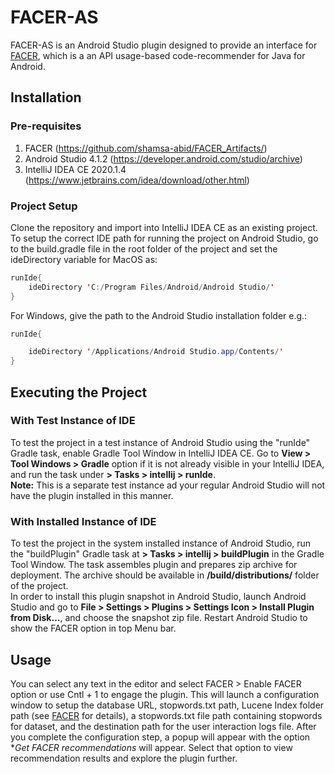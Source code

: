 # FACER-AS

FACER-AS is an Android Studio plugin designed to provide an interface for [FACER](https://github.com/shamsa-abid/FACER_Artifacts), which is a an API usage-based code-recommender for Java for Android.

## Installation 

### Pre-requisites

1. FACER (https://github.com/shamsa-abid/FACER_Artifacts/)
2. Android Studio 4.1.2 (https://developer.android.com/studio/archive)
3. IntelliJ IDEA CE 2020.1.4 (https://www.jetbrains.com/idea/download/other.html)

### Project Setup

Clone the repository and import into IntelliJ IDEA CE as an existing project. To setup the correct IDE path for  running the project on Android Studio, go to the build.gradle file in the root folder of the project and set the ideDirectory variable for MacOS as:

``` java
runIde{
    ideDirectory 'C:/Program Files/Android/Android Studio/'
}
```
For Windows, give the path to the Android Studio installation folder e.g.:

``` java
runIde{

    ideDirectory '/Applications/Android Studio.app/Contents/'
}
```

## Executing the Project

### With Test Instance of IDE

To test the project in a test instance of Android Studio using the "runIde" Gradle task, enable Gradle Tool Window in IntelliJ IDEA CE. Go to **View > Tool Windows > Gradle** option if it is not already visible in your IntelliJ IDEA, and run the task under **<Project> > Tasks > intellij > runIde**.\
**Note:** This is a separate test instance ad your regular Android Studio will not have the plugin installed in this manner.

### With Installed Instance of IDE

To test the project in the system installed instance of Android Studio, run the "buildPlugin" Gradle task at **<Project> > Tasks > intellij > buildPlugin** in the Gradle Tool Window. The task assembles plugin and prepares zip archive for deployment. The archive should be available in **/build/distributions/** folder of the project.\
In order to install this plugin snapshot in Android Studio, launch Android Studio and go to **File > Settings > Plugins > Settings Icon > Install Plugin from Disk...**, and choose the snapshot zip file. Restart Android Studio to show the FACER option in top Menu bar.


## Usage

You can select any text in the editor and select FACER > Enable FACER option or use Cntl + 1 to engage the plugin. This will launch a configuration window to setup the database URL,  stopwords.txt path, Lucene Index folder path (see [FACER](https://github.com/shamsa-abid/FACER_Artifacts) for details), a stopwords.txt file path containing stopwords for dataset, and the destination path for the user interaction logs file. After you complete the configuration step, a popup will appear with the option **Get FACER recommendations* will appear. Select that option to view recommendation results and explore the plugin further.
